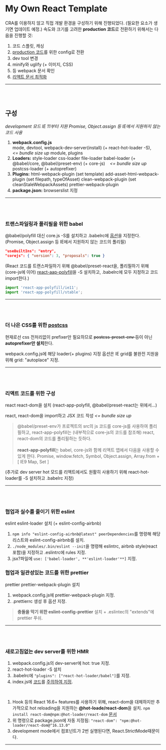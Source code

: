 <!-- markdownlint-disable MD033-->

# My Own React Template

CRA를 이용하지 않고 직접 개발 환경을 구성하기 위해 진행되었다. (필요한 요소가 생기면 업데이트 예정.)
속도와 크기를 고려한 **production 코드**로 전환하기 위해서는 다음을 진행할 것:

1. 코드 스플릿, 캐싱
2. [production 코드](https://webpack.js.org/guides/production/)를 위한 config로 전환
3. dev tool 변경
4. minify와 uglify (+ 이미지, CSS)
5. 등 webpack 문서 확인
6. [리액트 문서 최적화](https://ko.reactjs.org/docs/optimizing-performance.html)

---

<br><br>

## 구성

_development 모드_
_IE 11부터 지원_
_Promise, Object.assign 등 IE에서 지원하지 않는 코드 사용_

1. **webpack.config.js**  
   mode,
   devtool,
   webpack-dev-server(install) (+ react-hot-loader -S), &nbsp;&nbsp; _<= bundle size up_
   module,
   plugins
2. **Loaders:**
   style-loader
   css-loader
   file-loader
   babel-loader (+ @babel/core, @babel/preset-env) (+ core-js) &nbsp;&nbsp; _<= bundle size up_
   postcss-loader (+ autoprefixer)
3. **Plugins:**
   html-webpack-plugin (set template)
   add-asset-html-webpack-plugin (set filepath, typeOfAsset)
   clean-webpack-plugin (set cleanStaleWebpackAssets)
   prettier-webpack-plugin
4. **package.json:**
   browserslist 지정

---

<br><br>

### 트랜스파일링과 폴리필을 위한 babel

@babel/polyfill 대신 core.js -S를 설치하고 .babelrc에 [옵션](https://babeljs.io/docs/en/babel-preset-env#usebuiltins)을 지정한다.
(Promise, Object.assign 등 IE에서 지원하지 않는 코드의 폴리필)

```json
"useBuiltIns": "entry",
"corejs": { "version": 3, "proposals": true }
```

(React 코드를 트랜스파일하기 위해 @babel/preset-react을, 폴리필하기 위해 (core-js에 이어) [react-aap-polyfill](https://www.npmjs.com/package/react-app-polyfill)을 -S 설치하고, .babelrc에 모두 지정하고 코드 import한다.)

```js
import 'react-app-polyfill/ie11';
import 'react-app-polyfill/stable';
```

---

<br><br>

### 더 나은 CSS를 위한 [postcss](https://github.com/postcss/autoprefixer)

현재로선 css 전처리없이 prefixer만 필요하므로 ~~postcss-preset-env 등~~이 아닌 **autoprefixer만 설치**한다.

webpack.config.js에 해당 loader(+ plugins) 지정
옵션은 IE grid를 불완전 지원을 위해 grid: "autoplace" 지정.

---

<br><br>

### 리액트 코드를 위한 구성

react react-dom을 설치 (react-app-polyfill, @babel/preset-react는 위에서...)

react, react-dom을 import하고 JSX 코드 작성 _<= bundle size up_

> @babel/preset-env가 프로젝트의 src의 js 코드를 core-js를 사용하여 폴리필하고, react-app-polyfill는 (내부적으로 core-js의 코드를 참조해) react, react-dom의 코드를 폴리필하는 듯하다.<br><br> **react-app-polyfill**는 babel, core-js와 함께 리액트 앱에서 다음을 사용할 수 있게 한다.
> Promise, window.fetch, Symbol, Object.assign, Array.from + [ IE9 Map, Set ]

(추가로 dev server hot 모드를 리액트에서도 원활히 사용하기 위해 react-hot-loader를 -S 설치하고 .babelrc 지정)

---

<br><br>

### 협업과 실수를 줄이기 위한 eslint

eslint eslint-loader 설치 (+ eslint-config-airbnb)

1. `npm info "eslint-config-airbnb@latest" peerDependencies`를 명령해 해당 리스트와 eslint-config-airbnb를 설치.
2. `./node_modules/.bin/eslint --init`을 명령해 eslintrc, airbnb style(react 포함)을 지정하고 .eslintrc에 rules 지정.
3. jsx?파일에 `use: ['babel-loader', **'eslint-loader'**]` 지정.

### 협업과 일관성있는 코드를 위한 prettier

prettier prettier-webpack-plugin 설치

1. webpack.config.js에 prettier-webpack-plugin 지정.
2. .prettierrc 생성 후 옵션 지정.

> **충돌을 막기 위한 eslint-config-prettier**
> 설치 + .eslintec의 "extends"에 prettier 푸쉬.

---

<br><br>

### 새로고침없는 dev server를 위한 HMR

1. webpack.config.js의 dev-server에 hot: true 지정.
2. react-hot-loader -S 설치
3. .babelrc에 `"plugins": ["react-hot-loader/babel"]`를 지정.
4. index.js에 [코드](https://webpack.js.org/guides/hot-module-replacement/#gotchas)를 <u>주의하여 지정</u>.

<br>

1. Hook 등의 React 16.6+ features를 사용하기 위해, react-dom을 대체하지만 추가적으로 hot reloading을 지원하는 **@hot-loade/react-dom**을 설치. `npm install react-dom@npm:@hot-loader/react-dom` [문서](https://www.npmjs.com/package/react-hot-loader#hot-loaderreact-dom)
2. 위 명령으로 package.json에 자동 지정됨: `"react-dom": "npm:@hot-loader/react-dom@^16.13.0"`
3. development mode에서 컴포넌트가 2번 실행된다면, React.StrictMode때문이다.

---

<br><br>
